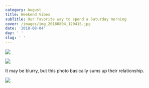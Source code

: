 ```yaml
---
category: August
title: Weekend Vibes
subTitle: Our favorite way to spend a Saturday morning
cover: /images/img_20180804_120415.jpg
date: '2018-08-04'
day: ' '
slug: ' '
---
```

![](/images/img_20180804_120415.jpg)

![](/images/img_20180804_135926.jpg)

It may be blurry,  but this photo basically sums up their relationship.  

![](/images/img_20180804_135949.jpg)
